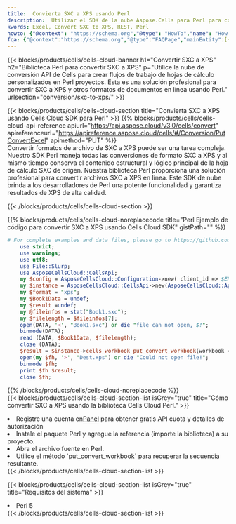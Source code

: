 ```yaml
---
title:  Convierta SXC a XPS usando Perl
description:  Utilizar el SDK de la nube Aspose.Cells para Perl para convertir un archivo de formato SXC a un archivo de formato XPS.
kwords: Excel, Convert SXC to XPS, REST, Perl
howto: {"@context": "https://schema.org","@type": "HowTo","name": "How to convert SXC to XPS using the Cells Cloud Perl library.","description": "How to convert SXC to XPS using the Cells Cloud Perl library.","image": {"@type": "ImageObject"},"url": "/perl/conversion/sxc-to-xps/","step": [{ "@type": "HowToStep","name": "How to convert SXC to XPS using the Cells Cloud Perl library. step 1", "image": {"@type": "ImageObject",},"url": "/perl/conversion/sxc-to-xps/","text": "Register an account at <a href='https://dashboard.aspose.cloud/'>Dashboard</a> to get free API quota & authorization details",},{ "@type": "HowToStep","name": "How to convert SXC to XPS using the Cells Cloud Perl library. step 1", "image": {"@type": "ImageObject",},"url": "/perl/conversion/sxc-to-xps/","text": "Install Perl package and add the reference (import the library) to your project.",},{ "@type": "HowToStep","name": "How to convert SXC to XPS using the Cells Cloud Perl library. step 1", "image": {"@type": "ImageObject",},"url": "/perl/conversion/sxc-to-xps/","text": "Open the source file in Perl.",},{ "@type": "HowToStep","name": "How to convert SXC to XPS using the Cells Cloud Perl library. step 1", "image": {"@type": "ImageObject",},"url": "/perl/conversion/sxc-to-xps/","text": "Use the `put_convert_workbook` method to retrieve the resulting stream.",}, ],"supply": {"@type": "HowToSupply","name": "document"},"tool": [{"@type": "HowToTool","name": "VIM, Visual Studio Code, Eclipse"},{"@type": "HowToTool","name": "Aspose Cells"}],"totalTime": "PT6M"}
fqa: {"@context":"https://schema.org","@type":"FAQPage","mainEntity":[{"@type":"Question","name":"Why convert file formats in C# using REST API?","acceptedAnswer":{"@type":"Answer","text":"Documents are encoded in many ways, and some files may be incompatible with the software you use. To open and read such files, just convert them to appropriate file formats.<br/><ol><li>Install .NET SDK and add the reference (import the library) to your project.</li><li>Open the source file in C# using REST API.</li><li>Call the PutConvertWorkbookRequest() method, passing an output filename with required extension.</li><li>Get the result of conversion as a separate file.</li></ol>"}},{"@type":"Question","name":"What file formats can I convert with your C# library?","acceptedAnswer":{"@type":"Answer","text":"We support a variety of file formats for conversion using .NET library, including XLSX, Excel, xls , PDF, CSV, HTML, Markdown, XML, PNG, JPG, TIFF, Json, TXT and many more."}},{"@type":"Question","name":"What is the maximum allowed file size for conversion using this .NET library?","acceptedAnswer":{"@type":"Answer","text":"There are no file size limits for format conversions using .NET library."}}]}
---
```

{{< blocks/products/cells/cells-cloud-banner h1="Convertir SXC a XPS" h2="Biblioteca Perl para convertir SXC a XPS" p="Utilice la nube de conversión API de Cells para crear flujos de trabajo de hojas de cálculo personalizados en Perl proyectos. Esta es una solución profesional para convertir SXC a XPS y otros formatos de documentos en línea usando Perl." urlsection="conversion/sxc-to-xps/" >}}

{{< blocks/products/cells/cells-cloud-section title="Convierta SXC a XPS usando Cells Cloud SDK para Perl" >}}
{{% blocks/products/cells/cells-cloud-api-reference apiurl="https://api.aspose.cloud/v3.0/cells/convert" apireferenceurl="https://apireference.aspose.cloud/cells/#/Conversion/PutConvertExcel" apimethod="PUT" %}}
<br/>
Convertir formatos de archivo de SXC a XPS puede ser una tarea compleja. Nuestro SDK Perl maneja todas las conversiones de formato SXC a XPS y al mismo tiempo conserva el contenido estructural y lógico principal de la hoja de cálculo SXC de origen. Nuestra biblioteca Perl proporciona una solución profesional para convertir archivos SXC a XPS en línea. Este SDK de nube brinda a los desarrolladores de Perl una potente funcionalidad y garantiza resultados de XPS de alta calidad.

{{< /blocks/products/cells/cells-cloud-section >}}

{{% blocks/products/cells/cells-cloud-noreplacecode title="Perl Ejemplo de código para convertir SXC a XPS usando Cells Cloud SDK" gistPath="" %}}
 
```perl
# For complete examples and data files, please go to https://github.com/aspose-cells-cloud/aspose-cells-cloud-perl/
    use strict;
    use warnings;
    use utf8; 
    use File::Slurp;
    use AsposeCellsCloud::CellsApi;
    my $config = AsposeCellsCloud::Configuration->new( client_id => $ENV{'ProductClientId'}, client_secret => $ENV{'ProductClientSecret'});
    my $instance = AsposeCellsCloud::CellsApi->new(AsposeCellsCloud::ApiClient->new( $config));
    my $format = "xps";
    my $Book1Data = undef;
    my $result =undef;
    my @fileinfos = stat("Book1.sxc");
    my $filelength = $fileinfos[7];
    open(DATA, '<', "Book1.sxc") or die "file can not open, $!";
    binmode(DATA);
    read (DATA, $Book1Data, $filelength);
    close (DATA); 
    $result = $instance->cells_workbook_put_convert_workbook(workbook => $Book1Data, format => $format);
    open(my $fh, '>', "Dest.xps") or die "Could not open file!";
    binmode $fh;
    print $fh $result;
    close $fh;
```
 
{{% /blocks/products/cells/cells-cloud-noreplacecode %}}
<br/>
{{< blocks/products/cells/cells-cloud-section-list isGrey="true" title="Cómo convertir SXC a XPS usando la biblioteca Cells Cloud Perl." >}}
<li> Registre una cuenta en<a href="https://dashboard.aspose.cloud/">Panel</a> para obtener gratis API cuota y detalles de autorización</li>
<li>Instale el paquete Perl y agregue la referencia (importe la biblioteca) a su proyecto.</li>
<li>Abra el archivo fuente en Perl.</li>
<li>Utilice el método `put_convert_workbook` para recuperar la secuencia resultante.</li>
{{< /blocks/products/cells/cells-cloud-section-list >}}

{{< blocks/products/cells/cells-cloud-section-list isGrey="true" title="Requisitos del sistema" >}}
<li>Perl 5</li>
{{< /blocks/products/cells/cells-cloud-section-list >}}
